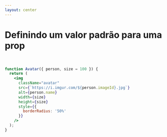 ```yaml
---
layout: center
---
```


# Definindo um valor padrão para uma prop

<br />

```jsx
function Avatar({ person, size = 100 }) {
  return (
    <img
      className="avatar"
      src={`https://i.imgur.com/${person.imageId}.jpg`}
      alt={person.name}
      width={size}
      height={size}
      style={{
        borderRadius: '50%'
      }}
    />
  );
}
```

<style>
code {
  @apply text-xl !important;
}
</style>

<!--
- O valor padrão só é usado se a prop `size` estiver faltando ou se você passar `size={undefined}`
- Se você passar `size={null}` ou `size={0}` o valor padrão não será usado
-->